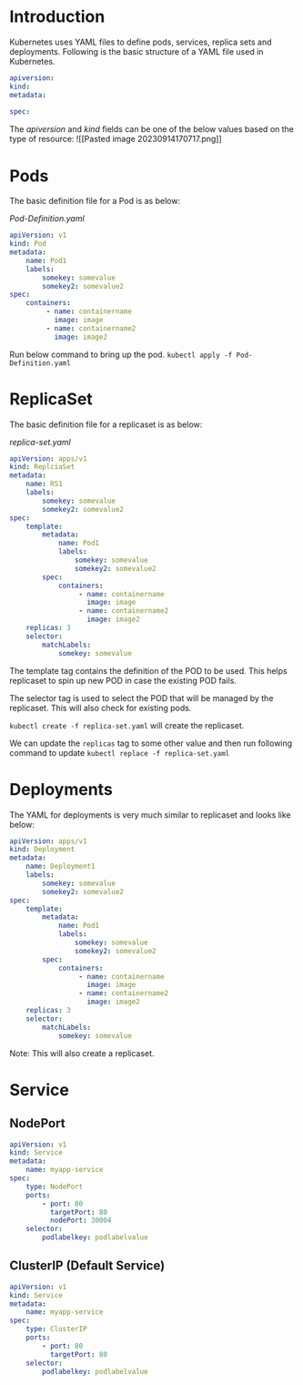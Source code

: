 # Introduction

Kubernetes uses YAML files to define pods, services, replica sets and deployments. Following is the basic structure of a YAML file used in Kubernetes.
```yml
apiversion: 
kind: 
metadata:
	
spec:
```

The *apiversion* and *kind* fields can be one of the below values based on the type of resource:
![[Pasted image 20230914170717.png]]

# Pods
The basic definition file for a Pod is as below:

*Pod-Definition.yaml*
```yml
apiVersion: v1
kind: Pod
metadata:
	name: Pod1
	labels:
		somekey: somevalue
		somekey2: somevalue2
spec:
	containers:
		 - name: containername
		   image: image
		 - name: containername2
		   image: image2
```

Run below command to bring up the pod.
`kubectl apply -f Pod-Definition.yaml`


# ReplicaSet
The basic definition file for a replicaset is as below:

*replica-set.yaml*
```yml
apiVersion: apps/v1
kind: ReplciaSet
metadata:
	name: RS1
	labels:
		somekey: somevalue
		somekey2: somevalue2
spec:
	template:
		metadata:
			name: Pod1
			labels:
				somekey: somevalue
				somekey2: somevalue2
		spec:
			containers:
				 - name: containername
				   image: image
				 - name: containername2
				   image: image2
	replicas: 3
	selector:
		matchLabels:
			somekey: somevalue
```

The template tag contains the definition of the POD to be used. This helps replicaset to spin up new POD in case the existing POD fails.

The selector tag is used to select the POD that will be managed by the replicaset. This will also check for existing pods. 

`kubectl create -f replica-set.yaml` will create the replicaset.

We can update the `replicas` tag to some other value and then run following command to update
`kubectl replace -f replica-set.yaml`


# Deployments
The YAML for deployments is very much similar to replicaset and looks like below:

```yml
apiVersion: apps/v1
kind: Deployment
metadata:
	name: Deployment1
	labels:
		somekey: somevalue
		somekey2: somevalue2
spec:
	template:
		metadata:
			name: Pod1
			labels:
				somekey: somevalue
				somekey2: somevalue2
		spec:
			containers:
				 - name: containername
				   image: image
				 - name: containername2
				   image: image2
	replicas: 3
	selector:
		matchLabels:
			somekey: somevalue
```

Note: This will also create a replicaset.

# Service

## NodePort


```yml
apiVersion: v1
kind: Service
metadata:
	name: myapp-service
spec:
	type: NodePort
	ports:
		- port: 80
		  targetPort: 80
		  nodePort: 30004
	selector:
		podlabelkey: podlabelvalue
```

## ClusterIP (Default Service)

```yml
apiVersion: v1
kind: Service
metadata:
	name: myapp-service
spec:
	type: ClusterIP
	ports:
		- port: 80
		  targetPort: 80
	selector:
		podlabelkey: podlabelvalue
```
